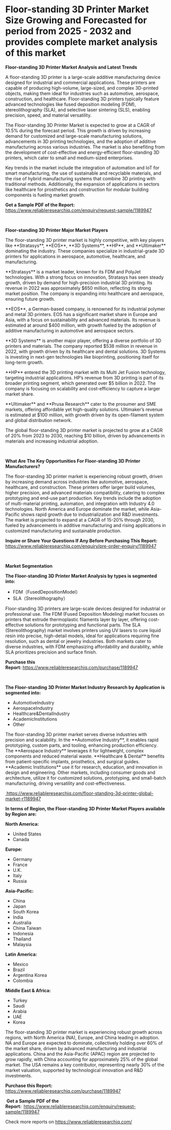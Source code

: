 <p><h1>Floor-standing 3D Printer Market Size Growing and Forecasted for period from 2025 - 2032 and provides complete market analysis of this market</h1></p><p><strong>Floor-standing 3D Printer Market Analysis and Latest Trends</strong></p>
<p><p>A floor-standing 3D printer is a large-scale additive manufacturing device designed for industrial and commercial applications. These printers are capable of producing high-volume, large-sized, and complex 3D-printed objects, making them ideal for industries such as automotive, aerospace, construction, and healthcare. Floor-standing 3D printers typically feature advanced technologies like fused deposition modeling (FDM), stereolithography (SLA), and selective laser sintering (SLS), enabling precision, speed, and material versatility.</p><p>The Floor-standing 3D Printer Market is expected to grow at a CAGR of 10.5% during the forecast period. This growth is driven by increasing demand for customized and large-scale manufacturing solutions, advancements in 3D printing technologies, and the adoption of additive manufacturing across various industries. The market is also benefiting from the development of cost-effective and energy-efficient floor-standing 3D printers, which cater to small and medium-sized enterprises.</p><p>Key trends in the market include the integration of automation and IoT for smart manufacturing, the use of sustainable and recyclable materials, and the rise of hybrid manufacturing systems that combine 3D printing with traditional methods. Additionally, the expansion of applications in sectors like healthcare for prosthetics and construction for modular building components is fueling market growth.</p></p>
<p><strong>Get a Sample PDF of the Report:&nbsp;</strong> <a href="https://www.reliableresearchiq.com/enquiry/request-sample/1189947?utm_campaign=120&utm_medium=2&utm_source=Github&utm_content=ia&utm_term=20012025&utm_id=floor-standing-3d-printer">https://www.reliableresearchiq.com/enquiry/request-sample/1189947</a></p>
<p>&nbsp;</p>
<p><strong>Floor-standing 3D Printer Major Market Players</strong></p>
<p><p>The floor-standing 3D printer market is highly competitive, with key players like **Stratasys**, **EOS**, **3D Systems**, **HP**, and **Ultimaker** dominating the industry. These companies specialize in industrial-grade 3D printers for applications in aerospace, automotive, healthcare, and manufacturing.</p><p>**Stratasys** is a market leader, known for its FDM and PolyJet technologies. With a strong focus on innovation, Stratasys has seen steady growth, driven by demand for high-precision industrial 3D printing. Its revenue in 2022 was approximately $650 million, reflecting its strong market position. The company is expanding into healthcare and aerospace, ensuring future growth.</p><p>**EOS**, a German-based company, is renowned for its industrial polymer and metal 3D printers. EOS has a significant market share in Europe and Asia, with a focus on sustainability and advanced materials. Its revenue is estimated at around $400 million, with growth fueled by the adoption of additive manufacturing in automotive and aerospace sectors.</p><p>**3D Systems** is another major player, offering a diverse portfolio of 3D printers and materials. The company reported $538 million in revenue in 2022, with growth driven by its healthcare and dental solutions. 3D Systems is investing in next-gen technologies like bioprinting, positioning itself for long-term growth.</p><p>**HP** entered the 3D printing market with its Multi Jet Fusion technology, targeting industrial applications. HP’s revenue from 3D printing is part of its broader printing segment, which generated over $5 billion in 2022. The company is focusing on scalability and cost-efficiency to capture a larger market share.</p><p>**Ultimaker** and **Prusa Research** cater to the prosumer and SME markets, offering affordable yet high-quality solutions. Ultimaker’s revenue is estimated at $100 million, with growth driven by its open-filament system and global distribution network.</p><p>The global floor-standing 3D printer market is projected to grow at a CAGR of 20% from 2023 to 2030, reaching $10 billion, driven by advancements in materials and increasing industrial adoption.</p></p>
<p>&nbsp;</p>
<p><strong>What Are The Key Opportunities For Floor-standing 3D Printer Manufacturers?</strong></p>
<p><p>The floor-standing 3D printer market is experiencing robust growth, driven by increasing demand across industries like automotive, aerospace, healthcare, and construction. These printers offer larger build volumes, higher precision, and advanced materials compatibility, catering to complex prototyping and end-use part production. Key trends include the adoption of multi-material printing, automation, and integration with Industry 4.0 technologies. North America and Europe dominate the market, while Asia-Pacific shows rapid growth due to industrialization and R&D investments. The market is projected to expand at a CAGR of 15-20% through 2030, fueled by advancements in additive manufacturing and rising applications in customized manufacturing and sustainable production.</p></p>
<p><strong>Inquire or Share Your Questions If Any Before Purchasing This Report:</strong> <a href="https://www.reliableresearchiq.com/enquiry/pre-order-enquiry/1189947?utm_campaign=120&utm_medium=2&utm_source=Github&utm_content=ia&utm_term=20012025&utm_id=floor-standing-3d-printer">https://www.reliableresearchiq.com/enquiry/pre-order-enquiry/1189947</a></p>
<p>&nbsp;</p>
<p><strong>Market Segmentation</strong></p>
<p><strong>The Floor-standing 3D Printer Market Analysis by types is segmented into:</strong></p>
<p><ul><li>FDM（FusedDepositionModel）</li><li>SLA（Stereolithography）</li></ul></p>
<p><p>Floor-standing 3D printers are large-scale devices designed for industrial or professional use. The FDM (Fused Deposition Modeling) market focuses on printers that extrude thermoplastic filaments layer by layer, offering cost-effective solutions for prototyping and functional parts. The SLA (Stereolithography) market involves printers using UV lasers to cure liquid resin into precise, high-detail models, ideal for applications requiring fine resolution, such as dental or jewelry industries. Both markets cater to diverse industries, with FDM emphasizing affordability and durability, while SLA prioritizes precision and surface finish.</p></p>
<p><strong>Purchase this Report:&nbsp;</strong><a href="https://www.reliableresearchiq.com/purchase/1189947?utm_campaign=120&utm_medium=2&utm_source=Github&utm_content=ia&utm_term=20012025&utm_id=floor-standing-3d-printer">https://www.reliableresearchiq.com/purchase/1189947</a></p>
<p>&nbsp;</p>
<p><strong>The Floor-standing 3D Printer Market Industry Research by Application is segmented into:</strong></p>
<p><ul><li>AutomotiveIndustry</li><li>AerospaceIndustry</li><li>Healthcare&DentalIndustry</li><li>AcademicInstitutions</li><li>Other</li></ul></p>
<p><p>The floor-standing 3D printer market serves diverse industries with precision and scalability. In the **Automotive Industry**, it enables rapid prototyping, custom parts, and tooling, enhancing production efficiency. The **Aerospace Industry** leverages it for lightweight, complex components and reduced material waste. **Healthcare & Dental** benefits from patient-specific implants, prosthetics, and surgical guides. **Academic Institutions** use it for research, education, and innovation in design and engineering. Other markets, including consumer goods and architecture, utilize it for customized solutions, prototyping, and small-batch manufacturing, driving versatility and cost-effectiveness.</p></p>
<p><a href="https://www.reliableresearchiq.com/floor-standing-3d-printer-global-market-r1189947?utm_campaign=120&utm_medium=2&utm_source=Github&utm_content=ia&utm_term=20012025&utm_id=floor-standing-3d-printer">&nbsp;https://www.reliableresearchiq.com/floor-standing-3d-printer-global-market-r1189947</a></p>
<p><strong>In terms of Region, the Floor-standing 3D Printer Market Players available by Region are:</strong></p>
<p>
    <p> <strong> North America: </strong>
        <ul>
            <li>United States</li>
            <li>Canada</li>
        </ul>
        </p> 
    <p> <strong> Europe: </strong>
        <ul>
            <li>Germany</li>
            <li>France</li>
            <li>U.K.</li>
            <li>Italy</li>
            <li>Russia</li>
        </ul>
        </p> 
    <p> <strong> Asia-Pacific: </strong>
        <ul>
            <li>China</li>
            <li>Japan</li>
            <li>South Korea</li>
            <li>India</li>
            <li>Australia</li>
            <li>China Taiwan</li>
            <li>Indonesia</li>
            <li>Thailand</li>
            <li>Malaysia</li>
        </ul>
        </p> 
    <p> <strong> Latin America: </strong>
        <ul>
            <li>Mexico</li>
            <li>Brazil</li>
            <li>Argentina Korea</li>
            <li>Colombia</li>
        </ul>
        </p> 
    <p> <strong> Middle East & Africa: </strong>
        <ul>
            <li>Turkey</li>
            <li>Saudi</li>
            <li>Arabia</li>
            <li>UAE</li>
            <li>Korea</li>
        </ul>
    </p>
    </p>
<p><p>The floor-standing 3D printer market is experiencing robust growth across regions, with North America (NA), Europe, and China leading in adoption. NA and Europe are expected to dominate, collectively holding over 60% of the market share, driven by advanced manufacturing and industrial applications. China and the Asia-Pacific (APAC) region are projected to grow rapidly, with China accounting for approximately 25% of the global market. The USA remains a key contributor, representing nearly 30% of the market valuation, supported by technological innovation and R&D investments.</p></p>
<p><strong>Purchase this Report: </strong><a href="https://www.reliableresearchiq.com/purchase/1189947?utm_campaign=120&utm_medium=2&utm_source=Github&utm_content=ia&utm_term=20012025&utm_id=floor-standing-3d-printer">https://www.reliableresearchiq.com/purchase/1189947</a></p>
<p>&nbsp;<strong>Get a Sample PDF of the Report:&nbsp;&nbsp;</strong><a href="https://www.reliableresearchiq.com/enquiry/request-sample/1189947?utm_campaign=120&utm_medium=2&utm_source=Github&utm_content=ia&utm_term=20012025&utm_id=floor-standing-3d-printer">https://www.reliableresearchiq.com/enquiry/request-sample/1189947</a></p>
<p><strong></strong></p>
<p>Check more reports on <a href="https://www.reliableresearchiq.com/?utm_campaign=120&utm_medium=2&utm_source=Github&utm_content=ia&utm_term=20012025&utm_id=floor-standing-3d-printer">https://www.reliableresearchiq.com/</a></p>